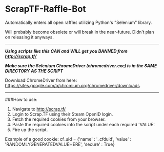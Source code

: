 # ScrapTF-Raffle-Bot
Automatically enters all open raffles utilizing Python's "Selenium" library.

Will probably become obsolete or will break in the near-future. Didn't plan on releasing it anyways.

---

***Using scripts like this CAN and WILL get you BANNED from http://scrap.tf/***

***Make sure the Selenium ChromeDriver (chromedriver.exe) is in the SAME DIRECTORY AS THE SCRIPT***

Download ChromeDriver from here: https://sites.google.com/a/chromium.org/chromedriver/downloads

---

###How to use:
  1. Navigate to http://scrap.tf/
  2. Login to Scrap.TF using their Steam OpenID login.
  3. Fetch the required cookies from your browser.
  4. Paste the required cookies into the script under each required 'VALUE'. 
  5. Fire up the script.

Example of a good cookie: cf_uid = {'name' : '_cfduid', 'value' : 'RANDOMLYGENERATEDVALUEHERE', 'secure' : True}
